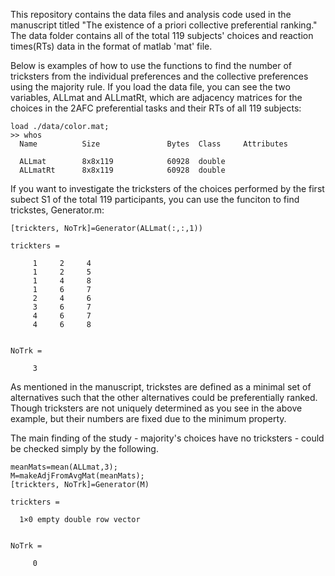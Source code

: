 This repository contains the data files and analysis code used in the manuscript titled "The existence of a priori collective preferential ranking."
The data folder contains all of the total 119 subjects' choices and reaction times(RTs) data in the format of matlab 'mat' file.  

Below is examples of how to use the functions to find the number of tricksters from the individual preferences and the collective preferences using the majority rule.  If you load the data file, you can see the two variables, ALLmat and ALLmatRt, which are adjacency matrices for the choices in the 2AFC preferential tasks and their RTs of all 119 subjects: 

```
load ./data/color.mat;
>> whos
  Name          Size               Bytes  Class     Attributes

  ALLmat        8x8x119            60928  double              
  ALLmatRt      8x8x119            60928  double              
```

If you want to investigate the tricksters of the choices performed by the first subect S1 of the total 119 participants, you can use the funciton to find trickstes, Generator.m:
```
[trickters, NoTrk]=Generator(ALLmat(:,:,1))

trickters =

     1     2     4
     1     2     5
     1     4     8
     1     6     7
     2     4     6
     3     6     7
     4     6     7
     4     6     8


NoTrk =

     3
```
As mentioned in the manuscript, trickstes are defined as a minimal set of alternatives such that the other alternatives could be preferentially ranked. Though tricksters are not uniquely determined as you see in the above example, but their numbers are fixed due to the minimum property.

The main finding of the study - majority's choices have no tricksters - could be checked simply by the following.

```
meanMats=mean(ALLmat,3);
M=makeAdjFromAvgMat(meanMats);
[trickters, NoTrk]=Generator(M)

trickters =

  1×0 empty double row vector


NoTrk =

     0
```


